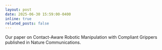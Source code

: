 ```yaml
---
layout: post
date: 2025-06-30 15:59:00-0400
inline: true
related_posts: false
---
```


Our paper on Contact-Aware Robotic Manipulation with Compliant Grippers published in Nature Communications.